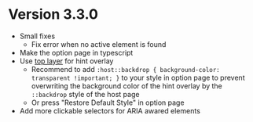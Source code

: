 # Version 3.3.0

- Small fixes
  - Fix error when no active element is found
- Make the option page in typescript
- Use [top layer](https://developer.mozilla.org/en-US/docs/Glossary/Top_layer)
  for hint overlay
  - Recommend to add
    `:host::backdrop { background-color: transparent !important; }`
    to your style in option page to prevent overwriting the background color of
    the hint overlay by the `::backdrop` style of the host page
  - Or press "Restore Default Style" in option page
- Add more clickable selectors for ARIA awared elements
